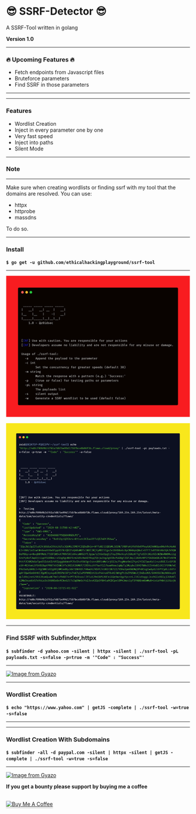 
# 😎 SSRF-Detector 😎

A SSRF-Tool written in golang

**Version 1.0**

***
### 🔥 Upcoming Features 🔥
- Fetch endpoints from Javascript files
- Bruteforce parameters
- Find SSRF in those parameters
***


***
### Features
- Wordlist Creation
- Inject in every parameter one by one
- Very fast speed
- Inject into paths
- Silent Mode
***

### Note

***
Make sure when creating wordlists or finding ssrf with my tool that the domains are resolved.
You can use:
- httpx
- httprobe
- massdns

To do so. 
***

### Install

**`$ go get -u github.com/ethicalhackingplayground/ssrf-tool`**

***

![GitHub Logo](carbon4.png)
  
![GitHub Logo](carbon2.png)

***

### Find SSRF with Subfinder,httpx
**`$ subfinder -d yahoo.com -silent | httpx -silent | ./ssrf-tool -pL payloads.txt -s=false -p=true -m '"Code" : "Success"'`**

***

[![Image from Gyazo](https://i.gyazo.com/4b74c62de553e2cda60e45f51c0fc8a4.gif)](https://gyazo.com/4b74c62de553e2cda60e45f51c0fc8a4)

***

### Wordlist Creation
**`$ echo "https://www.yahoo.com" | getJS -complete | ./ssrf-tool -w=true -s=false`**

***

***

### Wordlist Creation With Subdomains
**`$ subfinder -all -d paypal.com -silent | httpx -silent | getJS -complete | ./ssrf-tool -w=true -s=false`**

***

[![Image from Gyazo](https://i.gyazo.com/9e50667879ebc2e2d834d2db8e058cc9.gif)](https://gyazo.com/9e50667879ebc2e2d834d2db8e058cc9)



**If you get a bounty please support by buying me a coffee**

<br>
<a href="https://www.buymeacoffee.com/krypt0mux" target="_blank"><img src="https://www.buymeacoffee.com/assets/img/custom_images/orange_img.png" alt="Buy Me A Coffee" style="height: 41px !important;width: 174px !important;box-shadow: 0px 3px 2px 0px rgba(190, 190, 190, 0.5) !important;-webkit-box-shadow: 0px 3px 2px 0px rgba(190, 190, 190, 0.5) !important;" ></a>

